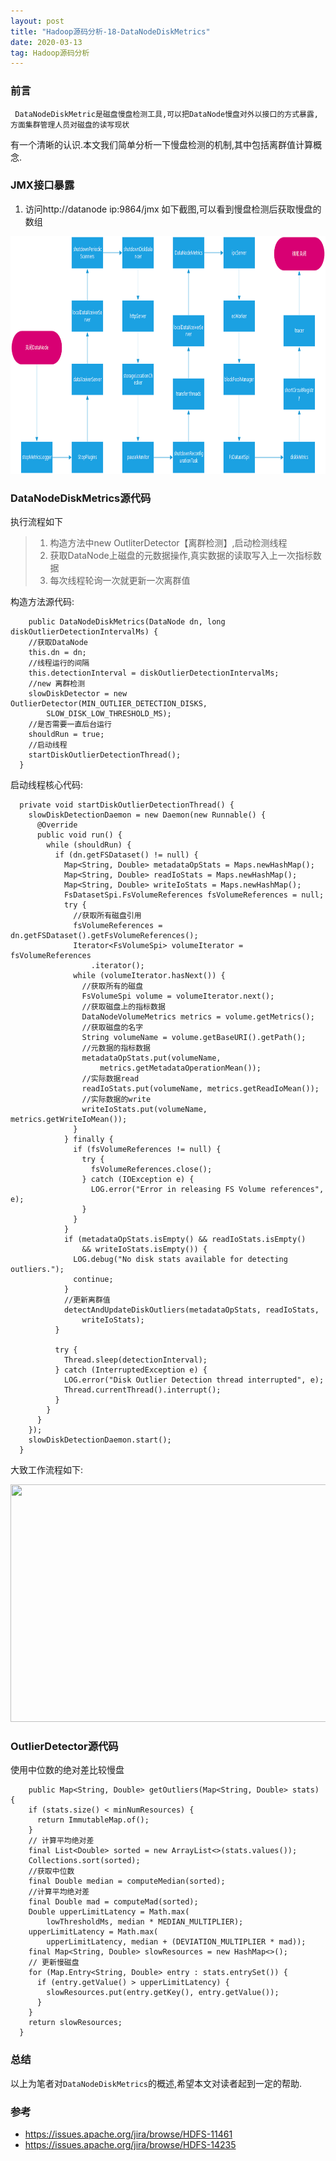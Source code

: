 ```yaml
---
layout: post
title: "Hadoop源码分析-18-DataNodeDiskMetrics"
date: 2020-03-13
tag: Hadoop源码分析
---
```


### 前言

     DataNodeDiskMetric是磁盘慢盘检测工具,可以把DataNode慢盘对外以接口的方式暴露,方面集群管理人员对磁盘的读写现状
  有一个清晰的认识.本文我们简单分析一下慢盘检测的机制,其中包括离群值计算概念.
  
### JMX接口暴露

  1. 访问http://datanode ip:9864/jmx 如下截图,可以看到慢盘检测后获取慢盘的数组
  
<div>
<img src="/images/posts/hadoop-source-17/hadoop01.png" height="380" width="580" />
</div>     

### DataNodeDiskMetrics源代码

  执行流程如下
  
> 1. 构造方法中new OutliterDetector【离群检测】,启动检测线程
> 2. 获取DataNode上磁盘的元数据操作,真实数据的读取写入上一次指标数据
> 3. 每次线程轮询一次就更新一次离群值


  构造方法源代码:
  
```
    public DataNodeDiskMetrics(DataNode dn, long diskOutlierDetectionIntervalMs) {
    //获取DataNode
	this.dn = dn;
    //线程运行的间隔
	this.detectionInterval = diskOutlierDetectionIntervalMs;
    //new 离群检测
	slowDiskDetector = new OutlierDetector(MIN_OUTLIER_DETECTION_DISKS,
        SLOW_DISK_LOW_THRESHOLD_MS);
	//是否需要一直后台运行
    shouldRun = true;
	//启动线程
    startDiskOutlierDetectionThread();
  }
```  

  启动线程核心代码:
  
```
  private void startDiskOutlierDetectionThread() {
    slowDiskDetectionDaemon = new Daemon(new Runnable() {
      @Override
      public void run() {
        while (shouldRun) {
          if (dn.getFSDataset() != null) {
            Map<String, Double> metadataOpStats = Maps.newHashMap();
            Map<String, Double> readIoStats = Maps.newHashMap();
            Map<String, Double> writeIoStats = Maps.newHashMap();
            FsDatasetSpi.FsVolumeReferences fsVolumeReferences = null;
            try {
			  //获取所有磁盘引用
              fsVolumeReferences = dn.getFSDataset().getFsVolumeReferences();
              Iterator<FsVolumeSpi> volumeIterator = fsVolumeReferences
                  .iterator();
              while (volumeIterator.hasNext()) {
			    //获取所有的磁盘
                FsVolumeSpi volume = volumeIterator.next();
                //获取磁盘上的指标数据
				DataNodeVolumeMetrics metrics = volume.getMetrics();
                //获取磁盘的名字
				String volumeName = volume.getBaseURI().getPath();
                //元数据的指标数据
                metadataOpStats.put(volumeName,
                    metrics.getMetadataOperationMean());
                //实际数据read
				readIoStats.put(volumeName, metrics.getReadIoMean());
                //实际数据的write
				writeIoStats.put(volumeName, metrics.getWriteIoMean());
              }
            } finally {
              if (fsVolumeReferences != null) {
                try {
                  fsVolumeReferences.close();
                } catch (IOException e) {
                  LOG.error("Error in releasing FS Volume references", e);
                }
              }
            }
            if (metadataOpStats.isEmpty() && readIoStats.isEmpty()
                && writeIoStats.isEmpty()) {
              LOG.debug("No disk stats available for detecting outliers.");
              continue;
            }
            //更新离群值
            detectAndUpdateDiskOutliers(metadataOpStats, readIoStats,
                writeIoStats);
          }

          try {
            Thread.sleep(detectionInterval);
          } catch (InterruptedException e) {
            LOG.error("Disk Outlier Detection thread interrupted", e);
            Thread.currentThread().interrupt();
          }
        }
      }
    });
    slowDiskDetectionDaemon.start();
  }  
```

  大致工作流程如下:
  
<div>
<img src="/images/posts/hadoop-source-17/hadoop02.png" height="380" width="580" />
</div>

### OutlierDetector源代码

  使用中位数的绝对差比较慢盘
  
```
    public Map<String, Double> getOutliers(Map<String, Double> stats) {
    if (stats.size() < minNumResources) {
      return ImmutableMap.of();
    }
    // 计算平均绝对差
    final List<Double> sorted = new ArrayList<>(stats.values());
    Collections.sort(sorted);
    //获取中位数
    final Double median = computeMedian(sorted);
    //计算平均绝对差
    final Double mad = computeMad(sorted);
    Double upperLimitLatency = Math.max(
        lowThresholdMs, median * MEDIAN_MULTIPLIER);
    upperLimitLatency = Math.max(
        upperLimitLatency, median + (DEVIATION_MULTIPLIER * mad));
    final Map<String, Double> slowResources = new HashMap<>();
    // 更新慢磁盘
    for (Map.Entry<String, Double> entry : stats.entrySet()) {
      if (entry.getValue() > upperLimitLatency) {
        slowResources.put(entry.getKey(), entry.getValue());
      }
    }
    return slowResources;
  }
```

### 总结

   以上为笔者对`DataNodeDiskMetrics`的概述,希望本文对读者起到一定的帮助.

### 参考

* https://issues.apache.org/jira/browse/HDFS-11461
* https://issues.apache.org/jira/browse/HDFS-14235
